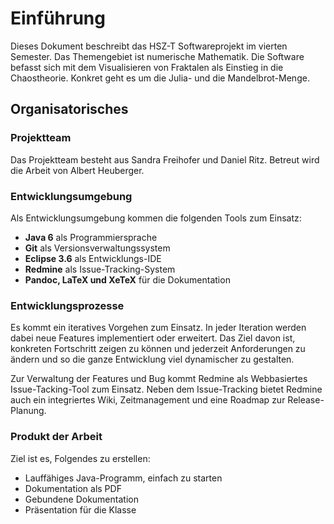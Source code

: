 # Einführung #

Dieses Dokument beschreibt das HSZ-T Softwareprojekt im vierten Semester. Das
Themengebiet ist numerische Mathematik. Die Software befasst sich mit dem
Visualisieren von Fraktalen als Einstieg in die Chaostheorie. Konkret geht es um
die Julia- und die Mandelbrot-Menge.


## Organisatorisches ##

### Projektteam ###

Das Projektteam besteht aus Sandra Freihofer und Daniel Ritz. Betreut wird die
Arbeit von Albert Heuberger.


### Entwicklungsumgebung ###

Als Entwicklungsumgebung kommen die folgenden Tools zum Einsatz:

* **Java 6** als Programmiersprache
* **Git** als Versionsverwaltungssystem
* **Eclipse 3.6** als Entwicklungs-IDE
* **Redmine** als Issue-Tracking-System
* **Pandoc, LaTeX und XeTeX** für die Dokumentation


### Entwicklungsprozesse ###

Es kommt ein iteratives Vorgehen zum Einsatz. In jeder Iteration werden dabei
neue Features implementiert oder erweitert. Das Ziel davon ist, konkreten
Fortschritt zeigen zu können und jederzeit Anforderungen zu ändern und so die
ganze Entwicklung viel dynamischer zu gestalten.

Zur Verwaltung der Features und Bug kommt Redmine als Webbasiertes
Issue-Tacking-Tool zum Einsatz. Neben dem Issue-Tracking bietet Redmine auch
ein integriertes Wiki, Zeitmanagement und eine Roadmap zur Release-Planung.


### Produkt der Arbeit ###

Ziel ist es, Folgendes zu erstellen:

* Lauffähiges Java-Programm, einfach zu starten
* Dokumentation als PDF
* Gebundene Dokumentation
* Präsentation für die Klasse
